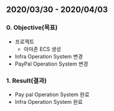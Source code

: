 ## 2020/03/30 - 2020/04/03

### 0. Objective(목표)

- 프로젝트
  - 아마존 ECS 생성
- Infra Operation System 변경
- PayPal Operation System 변경

### 1. Result(결과)

- Pay pal Operation System 완료
- Infra Operation System 완료

